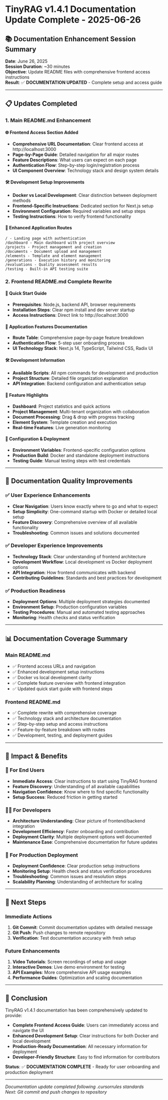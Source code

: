 # TinyRAG v1.4.1 Documentation Update Complete - 2025-06-26

## 📚 **Documentation Enhancement Session Summary**

**Date**: June 26, 2025  
**Session Duration**: ~30 minutes  
**Objective**: Update README files with comprehensive frontend access instructions  
**Result**: ✅ **DOCUMENTATION UPDATED** - Complete setup and access guide

---

## 📋 **Updates Completed**

### **1. Main README.md Enhancement**

#### **🌐 Frontend Access Section Added**
- **Comprehensive URL Documentation**: Clear frontend access at http://localhost:3000
- **Page-by-Page Guide**: Detailed navigation for all major routes
- **Feature Descriptions**: What users can expect on each page
- **Authentication Flow**: Step-by-step login/registration process
- **UI Component Overview**: Technology stack and design system details

#### **🛠️ Development Setup Improvements**
- **Docker vs Local Development**: Clear distinction between deployment methods
- **Frontend-Specific Instructions**: Dedicated section for Next.js setup
- **Environment Configuration**: Required variables and setup steps
- **Testing Instructions**: How to verify frontend functionality

#### **📱 Enhanced Application Routes**
```
/ - Landing page with authentication
/dashboard - Main dashboard with project overview
/projects - Project management and creation
/documents - Document upload and management
/elements - Template and element management
/generations - Execution history and monitoring
/evaluations - Quality assessment results
/testing - Built-in API testing suite
```

### **2. Frontend README.md Complete Rewrite**

#### **🚀 Quick Start Guide**
- **Prerequisites**: Node.js, backend API, browser requirements
- **Installation Steps**: Clear npm install and dev server startup
- **Access Instructions**: Direct link to http://localhost:3000

#### **📱 Application Features Documentation**
- **Route Table**: Comprehensive page-by-page feature breakdown
- **Authentication Flow**: 5-step user onboarding process
- **UI Technology Stack**: Next.js 14, TypeScript, Tailwind CSS, Radix UI

#### **🛠️ Development Information**
- **Available Scripts**: All npm commands for development and production
- **Project Structure**: Detailed file organization explanation
- **API Integration**: Backend configuration and authentication setup

#### **🎯 Feature Highlights**
- **Dashboard**: Project statistics and quick actions
- **Project Management**: Multi-tenant organization with collaboration
- **Document Processing**: Drag & drop with progress tracking
- **Element System**: Template creation and execution
- **Real-time Features**: Live generation monitoring

#### **🔧 Configuration & Deployment**
- **Environment Variables**: Frontend-specific configuration options
- **Production Build**: Docker and standalone deployment instructions
- **Testing Guide**: Manual testing steps with test credentials

---

## 🎯 **Documentation Quality Improvements**

### **✅ User Experience Enhancements**
- **Clear Navigation**: Users know exactly where to go and what to expect
- **Setup Simplicity**: One-command startup with Docker or detailed local setup
- **Feature Discovery**: Comprehensive overview of all available functionality
- **Troubleshooting**: Common issues and solutions documented

### **✅ Developer Experience Improvements**
- **Technology Stack**: Clear understanding of frontend architecture
- **Development Workflow**: Local development vs Docker deployment options
- **API Integration**: How frontend communicates with backend
- **Contributing Guidelines**: Standards and best practices for development

### **✅ Production Readiness**
- **Deployment Options**: Multiple deployment strategies documented
- **Environment Setup**: Production configuration variables
- **Testing Procedures**: Manual and automated testing approaches
- **Monitoring**: Health checks and status verification

---

## 📊 **Documentation Coverage Summary**

### **Main README.md**
- ✅ Frontend access URLs and navigation
- ✅ Enhanced development setup instructions
- ✅ Docker vs local development clarity
- ✅ Complete feature overview with frontend integration
- ✅ Updated quick start guide with frontend steps

### **Frontend README.md**
- ✅ Complete rewrite with comprehensive coverage
- ✅ Technology stack and architecture documentation
- ✅ Step-by-step setup and access instructions
- ✅ Feature-by-feature breakdown with routes
- ✅ Development, testing, and deployment guides

---

## 🚀 **Impact & Benefits**

### **🎯 For End Users**
- **Immediate Access**: Clear instructions to start using TinyRAG frontend
- **Feature Discovery**: Understanding of all available capabilities
- **Navigation Confidence**: Know where to find specific functionality
- **Setup Success**: Reduced friction in getting started

### **👩‍💻 For Developers**
- **Architecture Understanding**: Clear picture of frontend/backend integration
- **Development Efficiency**: Faster onboarding and contribution
- **Deployment Clarity**: Multiple deployment options well documented
- **Maintenance Ease**: Comprehensive documentation for future updates

### **🏢 For Production Deployment**
- **Deployment Confidence**: Clear production setup instructions
- **Monitoring Setup**: Health check and status verification procedures
- **Troubleshooting**: Common issues and resolution steps
- **Scalability Planning**: Understanding of architecture for scaling

---

## 📝 **Next Steps**

### **Immediate Actions**
1. **Git Commit**: Commit documentation updates with detailed message
2. **Git Push**: Push changes to remote repository
3. **Verification**: Test documentation accuracy with fresh setup

### **Future Enhancements**
1. **Video Tutorials**: Screen recordings of setup and usage
2. **Interactive Demos**: Live demo environment for testing
3. **API Examples**: More comprehensive API usage examples
4. **Performance Guides**: Optimization and scaling documentation

---

## 🎉 **Conclusion**

TinyRAG v1.4.1 documentation has been comprehensively updated to provide:

- **Complete Frontend Access Guide**: Users can immediately access and navigate the UI
- **Enhanced Development Setup**: Clear instructions for both Docker and local development
- **Production-Ready Documentation**: All necessary information for deployment
- **Developer-Friendly Structure**: Easy to find information for contributors

**Status**: ✅ **DOCUMENTATION COMPLETE** - Ready for user onboarding and production deployment

---

*Documentation update completed following .cursorrules standards*  
*Next: Git commit and push changes to repository* 